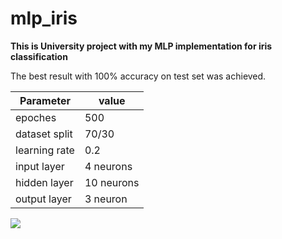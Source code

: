 # mlp_iris
**This is University project with my MLP implementation for iris classification**

The best result with 100% accuracy on test set was achieved.

Parameter | value
-------------|-------------
epoches | 500
dataset split | 70/30
learning rate | 0.2
input layer | 4 neurons
hidden layer | 10 neurons
output layer | 3 neuron

![](https://github.com/akumatawa/mlp_iris/blob/main/learning_curve.jpg?raw=true)
